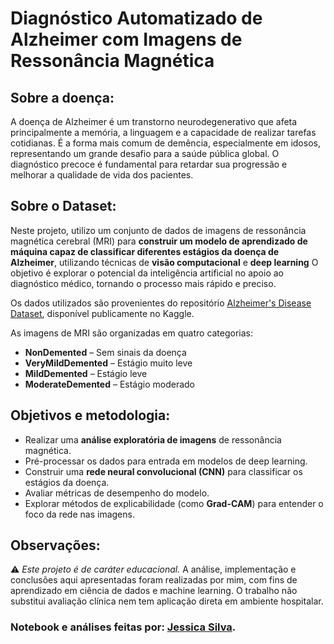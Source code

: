 # Diagnóstico Automatizado de Alzheimer com Imagens de Ressonância Magnética


## Sobre a doença:
A doença de Alzheimer é um transtorno neurodegenerativo que afeta principalmente a memória, a linguagem e a capacidade de realizar tarefas cotidianas. É a forma mais comum de demência, especialmente em idosos, representando um grande desafio para a saúde pública global. O diagnóstico precoce é fundamental para retardar sua progressão e melhorar a qualidade de vida dos pacientes.


## Sobre o Dataset:
Neste projeto, utilizo um conjunto de dados de imagens de ressonância magnética cerebral (MRI) para **construir um modelo de aprendizado de máquina capaz de classificar diferentes estágios da doença de Alzheimer**, utilizando técnicas de **visão computacional** e **deep learning** O objetivo é explorar o potencial da inteligência artificial no apoio ao diagnóstico médico, tornando o processo mais rápido e preciso.

Os dados utilizados são provenientes do repositório [Alzheimer's Disease Dataset](https://www.kaggle.com/datasets/rabieelkharoua/alzheimers-disease-dataset), disponível publicamente no Kaggle.

As imagens de MRI são organizadas em quatro categorias:

- **NonDemented** – Sem sinais da doença
- **VeryMildDemented** – Estágio muito leve
- **MildDemented** – Estágio leve
- **ModerateDemented** – Estágio moderado


## Objetivos e metodologia:
- Realizar uma **análise exploratória de imagens** de ressonância magnética.
- Pré-processar os dados para entrada em modelos de deep learning.
- Construir uma **rede neural convolucional (CNN)** para classificar os estágios da doença.
- Avaliar métricas de desempenho do modelo.
- Explorar métodos de explicabilidade (como **Grad-CAM**) para entender o foco da rede nas imagens.


## Observações:
⚠️ *Este projeto é de caráter educacional.* A análise, implementação e conclusões aqui apresentadas foram realizadas por mim, com fins de aprendizado em ciência de dados e machine learning. O trabalho não substitui avaliação clínica nem tem aplicação direta em ambiente hospitalar.


### Notebook e análises feitas por: [Jessica Silva](https://github.com/jessicasilvacodes). 
